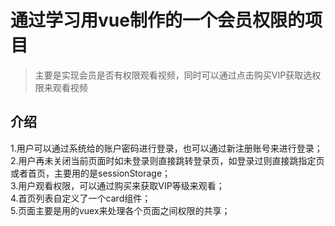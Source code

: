 # 通过学习用vue制作的一个会员权限的项目

> 主要是实现会员是否有权限观看视频，同时可以通过点击购买VIP获取选权限来观看视频

## 介绍

1.用户可以通过系统给的账户密码进行登录，也可以通过新注册账号来进行登录；<br/>
2.用户再未关闭当前页面时如未登录则直接跳转登录页，如登录过则直接跳指定页或者首页，主要用的是sessionStorage；<br/>
3.用户观看权限，可以通过购买来获取VIP等级来观看；<br/>
4.首页列表自定义了一个card组件；<br/>
5.页面主要是用的vuex来处理各个页面之间权限的共享；